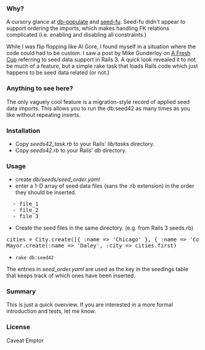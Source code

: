 ### Why? ###

A cursory glance at [db-populate](http://github.com/ffmike/db-populate/tree/master) and [seed-fu](http://github.com/mbleigh/seed-fu/tree/master).  Seed-fu didn't appear to support ordering the imports, which makes handling FK relations complicated (i.e. enabling and disabling all constraints.)

While I was flip flopping like Al Gore, I found myself in a situation where the code could had to be custom.  I saw a post by Mike Gunderloy on [A Fresh Cup](http://afreshcup.com/2009/05/11/seed-data-in-rails-3/) referring to seed data support in Rails 3.  A quick look revealed it to not be much of a feature, but a simple rake task that loads Rails code which just  happens to be seed data related (or not.)

### Anything to see here? ###

The only vaguely cool feature is a migration-style record of applied seed data imports.  This allows you to run the db:seed42 as many times as you like without repeating inserts.

### Installation ###

- Copy _seeds42\_task.rb_ to your Rails' _lib/tasks_ directory.
- Copy _seeds42.rb_ to your Rails' _db_ directory.

### Usage ###

- create _db/seeds/seed\_order.yaml_
- enter a 1-D array of seed data files (sans the .rb extension) in the order they should be inserted.

<pre>
  - file_1
  - file_2
  - file_3
</pre>

- Create the seed files in the same directory. (e.g. from Rails 3 seeds.rb)

<pre>
cities = City.create([{ :name => 'Chicago' }, { :name => 'Copenhagen' }])
Mayor.create(:name => 'Daley', :city => cities.first)
</pre>

- `rake db:seed42`

The entries in _seed\_order.yaml_ are used as the key in the seedings table that keeps track of which ones have been inserted.

### Summary ###

This is just a quick overview.  If you are interested in a more formal introduction and tests, let me know.

### License ###

Caveat Emptor
